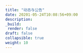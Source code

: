 ```yaml
---
title: "动态与公告"
date: 20201-05-24T10:08:56+09:00
description:
_build:
 render: false 
draft: false
collapsible: true
weight: 10
---
```


